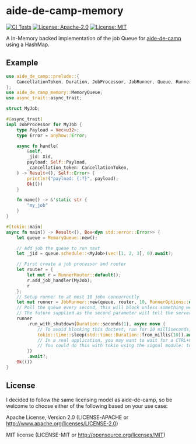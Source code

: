 # aide-de-camp-memory

[![CI Tests](https://github.com/gistia/aide-de-camp-memory/actions/workflows/ci.yml/badge.svg)](https://github.com/gistia/aide-de-camp-memory/actions/workflows/ci.yml)
[![License: Apache-2.0](https://img.shields.io/badge/License-Apache_2.0-blue.svg)](https://opensource.org/licenses/Apache-2.0)
[![License: MIT](https://img.shields.io/badge/License-MIT-yellow.svg)](https://opensource.org/licenses/MIT)

A In-Memory backed implementation of the job Queue for [aide-de-camp](https://github.com/ZeroAssumptions/aide-de-camp) using a HashMap.

## Example

```rust
use aide_de_camp::prelude::{
    CancellationToken, Duration, JobProcessor, JobRunner, Queue, RunnerOptions, RunnerRouter, Xid,
};
use aide_de_camp_memory::MemoryQueue;
use async_trait::async_trait;

struct MyJob;

#[async_trait]
impl JobProcessor for MyJob {
    type Payload = Vec<u32>;
    type Error = anyhow::Error;

    async fn handle(
        &self,
        _jid: Xid,
        payload: Self::Payload,
        _cancellation_token: CancellationToken,
    ) -> Result<(), Self::Error> {
        println!("payload: {:?}", payload);
        Ok(())
    }

    fn name() -> &'static str {
        "my_job"
    }
}

#[tokio::main]
async fn main() -> Result<(), Box<dyn std::error::Error>> {
    let queue = MemoryQueue::new();

    // Add job the queue to run next
    let _jid = queue.schedule::<MyJob>(vec![1, 2, 3], 0).await?;

    // First create a job processor and router
    let router = {
        let mut r = RunnerRouter::default();
        r.add_job_handler(MyJob);
        r
    };
    // Setup runner to at most 10 jobs concurrently
    let mut runner = JobRunner::new(queue, router, 10, RunnerOptions::default());
    // Poll the queue every second, this will block unless something went really wrong.
    // The future supplied as the second parameter will tell the server to shut down when it completes.
    runner
        .run_with_shutdown(Duration::seconds(1), async move {
            // To avoid blocking this doctest, run for 10 milliseconds, then initiate shutdown.
            tokio::time::sleep(std::time::Duration::from_millis(10)).await;
            // In a real application, you may want to wait for a CTRL+C event or something similar.
            // You could do this with tokio using the signal module: tokio::signal::ctrl_c().await.expect("failed to install CTRL+C signal handler");
        })
        .await?;
    Ok(())
}
```

## License

I decided to follow the same licensing model as aide-de-camp, so be welcome to choose either of the following based on your use case:

Apache License, Version 2.0 (LICENSE-APACHE or http://www.apache.org/licenses/LICENSE-2.0)

MIT license (LICENSE-MIT or http://opensource.org/licenses/MIT)
